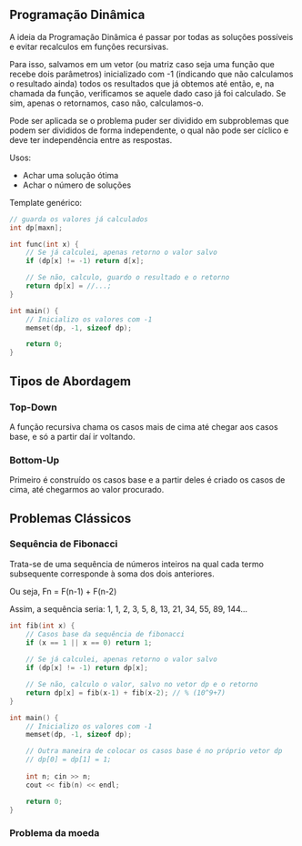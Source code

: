 ## Programação Dinâmica

A ideia da Programação Dinâmica é passar por todas as soluções possíveis e evitar recalculos em funções recursivas.

Para isso, salvamos em um vetor (ou matriz caso seja uma função que recebe dois parâmetros) inicializado com -1 (indicando que não calculamos o resultado ainda) todos os resultados que já obtemos até então, e, na chamada da função, verificamos se aquele dado caso já foi calculado. Se sim, apenas o retornamos, caso não, calculamos-o.

Pode ser aplicada se o problema puder ser dividido em subproblemas que podem ser divididos de forma independente, o qual não pode ser cíclico e deve ter independência entre as respostas.

Usos:
- Achar uma solução ótima
- Achar o número de soluções

Template genérico:

```cpp
// guarda os valores já calculados
int dp[maxn];

int func(int x) {
    // Se já calculei, apenas retorno o valor salvo
    if (dp[x] != -1) return d[x];

    // Se não, calculo, guardo o resultado e o retorno
    return dp[x] = //...;
}

int main() {
    // Inicializo os valores com -1
    memset(dp, -1, sizeof dp);

    return 0;
}
```

## Tipos de Abordagem

### Top-Down

A função recursiva chama os casos mais de cima até chegar aos casos base, e só a partir daí ir voltando. 

### Bottom-Up

Primeiro é construído os casos base e a partir deles é criado os casos de cima, até chegarmos ao valor procurado.

## Problemas Clássicos

### Sequência de Fibonacci

Trata-se de uma sequência de números inteiros na qual cada termo subsequente corresponde à soma dos dois anteriores.

Ou seja, Fn = F(n-1) + F(n-2)

Assim, a sequência seria: 1, 1, 2, 3, 5, 8, 13, 21, 34, 55, 89, 144...

```cpp
int fib(int x) {
    // Casos base da sequência de fibonacci
    if (x == 1 || x == 0) return 1;
    
    // Se já calculei, apenas retorno o valor salvo
    if (dp[x] != -1) return dp[x];

    // Se não, calculo o valor, salvo no vetor dp e o retorno
    return dp[x] = fib(x-1) + fib(x-2); // % (10^9+7)
}

int main() {
    // Inicializo os valores com -1
    memset(dp, -1, sizeof dp);

    // Outra maneira de colocar os casos base é no próprio vetor dp
    // dp[0] = dp[1] = 1;
    
    int n; cin >> n;
    cout << fib(n) << endl;

    return 0;
}
```

### Problema da moeda


